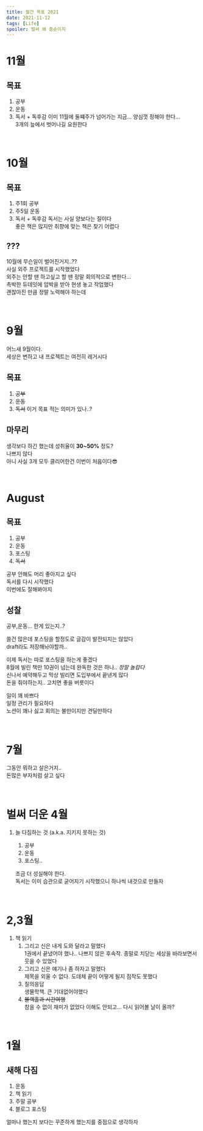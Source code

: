 ```yaml
---
title: 월간 목표 2021
date: 2021-11-12
tags: [Life]
spoiler: 벌써 왜 중순이지
---
```


# 11월
## 목표
1. 공부
1. 운동
1. 독서 + 독후감
이미 11월에 둘쨰주가 넘어가는 지금... 양심껏 정해야 한다...  
3개의 늪에서 벗어나길 요원한다  

&nbsp;

# 10월
## 목표
1. 주1회 공부
1. 주5일 운동
1. 독서 + 독후감
독서는 사실 양보다는 질이다  
좋은 책은 많지만 취향에 맞는 책은 찾기 어렵다

## ???
10월에 무슨일이 벌어진거지..??  
사실 외주 프로젝트를 시작했었다  
외주는 안할 땐 하고싶고 할 땐 정말 회의적으로 변한다...  
촉박한 듀데잇에 압박을 받아 현생 놓고 작업했다  
괜찮아진 만큼 정말 노력해야 하는데  

&nbsp;
# 9월
어느새 9월이다.  
세상은 변하고 내 프로젝트는 여전히 레거시다  
## 목표
1. ~~공부~~
1. ~~운동~~
1. ~~독서~~
이거 목표 적는 의미가 있나..?

## 마무리
생각보다 하긴 했는데 성취율이 **30~50%** 정도?  
나쁘지 않다  
아니 사실 3개 모두 클리어한건 이번이 처음이다😎  

&nbsp;
# August
## 목표
1. 공부  
1. 운동  
1. 포스팅  
1. ~~독서~~  

공부 안해도 머리 좋아지고 싶다  
독서를 다시 시작했다  
이번에도 잘해봐야지
## 성찰
공부,운동... 한게 있는지..?  

쓸건 많은데 포스팅을 할정도로 글감이 발전되지는 않았다  
draft라도 저장해놔야할까..  

이제 독서는 따로 포스팅을 하는게 좋겠다  
8월에 빌린 책만 10권이 넘는데 완독한 것은 하나.. _정말 놀랍다_  
신나서 예약해두고 막상 빌리면 도입부에서 끝낸게 많다  
돈을 줘야하는지.. 고치면 좋을 버릇이다  

일이 꽤 바쁘다  
일정 관리가 필요하다  
노션이 꽤나 싫고 회의는 불만이지만 견딜만하다

&nbsp;

# 7월
그동안 뭐하고 살은거지..  
돈많은 부자처럼 살고 싶다

&nbsp;

# 벌써 더운 4월
1. 늘 다짐하는 것 (a.k.a. 지키지 못하는 것)
    1. 공부
    1. 운동
    1. 포스팅..  

    조금 더 성실해야 한다.  
    독서는 이미 습관으로 굳어지기 시작했으니 하나씩 내것으로 만들자

&nbsp;

# 2,3월
1. 책 읽기
    1. 그리고 신은 내게 도와 달라고 말했다  
        1권에서 끝냈어야 했나.. 나쁘지 않은 후속작. 종말로 치닫는 세상을 바라보면서 웃을 수 있었다
    1. 그리고 신은 얘기나 좀 하자고 말했다  
        제목을 외울 수 없다. 도데체 끝이 어떻게 될지 짐작도 못했다
    1. 질의응답  
        생물학책. 큰 기대없어야했다
    1. ~~블랙홀과 시간여행~~  
        참을 수 없이 재미가 없었다 이해도 안되고... 다시 읽어볼 날이 올까?

&nbsp;

# 1월
## 새해 다짐
1. 운동
1. 책 읽기
1. 주말 공부
1. 블로그 포스팅  

얼마나 했는지 보다는 꾸준하게 했는지를 중점으로 생각하자